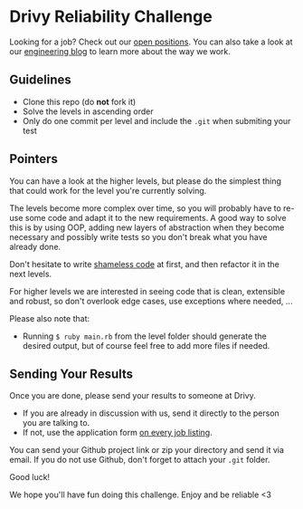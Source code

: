# Drivy Reliability Challenge

Looking for a job? Check out our [open positions](https://en.drivy.com/jobs).
You can also take a look at our [engineering blog](https://drivy.engineering/) to learn more about the way we work.

## Guidelines

- Clone this repo (do **not** fork it)
- Solve the levels in ascending order
- Only do one commit per level and include the `.git` when submiting your test

## Pointers

You can have a look at the higher levels, but please do the simplest thing that could work for the level you're currently solving.

The levels become more complex over time, so you will probably have to re-use some code and adapt it to the new requirements.
A good way to solve this is by using OOP, adding new layers of abstraction when they become necessary and possibly write tests so you don't break what you have already done.

Don't hesitate to write [shameless code](http://red-badger.com/blog/2014/08/20/i-spent-3-days-with-sandi-metz-heres-what-i-learned/) at first, and then refactor it in the next levels.

For higher levels we are interested in seeing code that is clean, extensible and robust, so don't overlook edge cases, use exceptions where needed, ...

Please also note that:

- Running `$ ruby main.rb` from the level folder should generate the desired output, but of course feel free to add more files if needed.

## Sending Your Results

Once you are done, please send your results to someone at Drivy.

- If you are already in discussion with us, send it directly to the person you are talking to.
- If not, use the application form [on every job listing](https://en.drivy.com/jobs).

You can send your Github project link or zip your directory and send it via email.
If you do not use Github, don't forget to attach your `.git` folder.

Good luck!

We hope you'll have fun doing this challenge. Enjoy and be reliable <3


